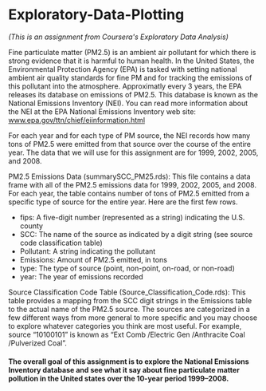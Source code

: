 # Exploratory-Data-Plotting
_(This is an assignment from Coursera's Exploratory Data Analysis)_

Fine particulate matter (PM2.5) is an ambient air pollutant for which there is strong evidence that it is harmful to human health. In the United States, the Environmental Protection Agency (EPA) is tasked with setting national ambient air quality standards for fine PM and for tracking the emissions of this pollutant into the atmosphere. Approximatly every 3 years, the EPA releases its database on emissions of PM2.5. This database is known as the National Emissions Inventory (NEI). You can read more information about the NEI at the EPA National Emissions Inventory web site: www.epa.gov/ttn/chief/eiinformation.html

For each year and for each type of PM source, the NEI records how many tons of PM2.5 were emitted from that source over the course of the entire year. The data that we will use for this assignment are for 1999, 2002, 2005, and 2008.

PM2.5 Emissions Data (summarySCC_PM25.rds): This file contains a data frame with all of the PM2.5 emissions data for 1999, 2002, 2005, and 2008. For each year, the table contains number of tons of PM2.5 emitted from a specific type of source for the entire year. Here are the first few rows.

   * fips: A five-digit number (represented as a string) indicating the U.S. county
   * SCC: The name of the source as indicated by a digit string (see source code classification table)
   * Pollutant: A string indicating the pollutant
   * Emissions: Amount of PM2.5 emitted, in tons
   * type: The type of source (point, non-point, on-road, or non-road)
   * year: The year of emissions recorded

Source Classification Code Table (Source_Classification_Code.rds): This table provides a mapping from the SCC digit strings in the Emissions table to the actual name of the PM2.5 source. The sources are categorized in a few different ways from more general to more specific and you may choose to explore whatever categories you think are most useful. For example, source “10100101” is known as “Ext Comb /Electric Gen /Anthracite Coal /Pulverized Coal”.

#### The overall goal of this assignment is to explore the National Emissions Inventory database and see what it say about fine particulate matter pollution in the United states over the 10-year period 1999–2008.
